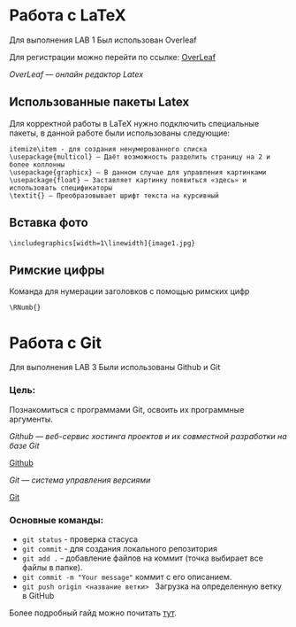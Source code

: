 # Работа с LaTeX 

Для выполнения LAB 1
Был использован Overleaf

Для регистрации можно перейти по ссылке:
[OverLeaf](https://www.overleaf.com)

*OverLeaf — онлайн редактор Latex* 

## Использованные пакеты Latex

Для корректной работы в LaTeX нужно подключить специальные пакеты, в данной работе были использованы следующие:

```\usepackage{blindtext} — создания фиктивного текста (и математики) в образцах документов
itemize\item - для создания ненумерованного списка
\usepackage{multicol} — Даёт возможность разделить страницу на 2 и более коллонны
\usepackage{graphicx} — В данном случае для управления картинками
\usepackage{float} — Заставляет картинку появиться «здесь» и использовать спецификаторы
\textit{} — Преобразовывает шрифт текста на курсивный
```

## Вставка фото

```\includegraphics[width=1\linewidth]{image1.jpg}```

## Римские цифры
Команда для нумерации заголовков с помощью римских цифр

``` \RNumb{} ```

# Работа с Git
Для выполнения LAB 3
Были использованы Github и Git

### Цель: 
 
Познакомиться с программами Git, освоить их программные аргументы. 

*Github — веб-сервис хостинга проектов и их совместной разработки на базе Git*

[Github](https://github.com/)

*Git — система управления версиями*

[Git](https://git-scm.com/)

 ### Основные команды: 
* ` git status ` - проверка стасуса
* `git commit` - для создания локального репозитория
* `git add .` - добавление файлов на коммит (точка выбирает все файлы в папке).
* `git commit -m "Your message"`  коммит с его описанием.
* `git push origin <название ветки> `  Загрузка на определенную ветку в GitHub</p>

Более подробный гайд можно почитать [тут](https://www.overleaf.com/learn/latex/Learn_LaTeX_in_30_minutes).

